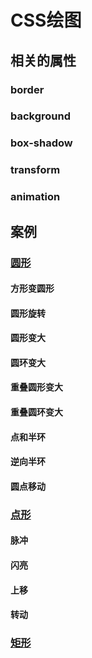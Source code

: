 # CSS绘图
## 相关的属性
### border
### background
### box-shadow
### transform
### animation
## 案例
### [圆形](circle.html)
 #### 方形变圆形
 #### 圆形旋转
 #### 圆形变大
 #### 圆环变大
 #### 重叠圆形变大
 #### 重叠圆环变大
 #### 点和半环
 #### 逆向半环
 #### 圆点移动
### [点形](dot.html)
 #### 脉冲
 #### 闪亮
 #### 上移
 #### 转动
### [矩形](square.html)